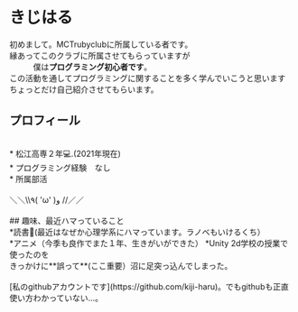 # きじはる<br>
初めまして。MCTrubyclubに所属している者です。<br>
縁あってこのクラブに所属させてもらっていますが<br>
　　　僕は**プログラミング初心者です**。<br>
この活動を通してプログラミングに関することを多く学んでいこうと思います
<br>ちょっとだけ自己紹介させてもらいます。<br>
## プロフィール
<br>
* 松江高専２年💻.(2021年現在)<br>
* プログラミング経験　なし<br>
* 所属部活<br>
<br>＼＼\\٩( 'ω' )و //／／ <br><br>
## 趣味、最近ハマっていること<br>
*読書📕(最近はなぜか心理学系にハマっています。ラノベもいけるくち）<br>
*アニメ（今季も良作でまた１年、生きがいができた）
*Unity 2d学校の授業で使ったのを<br>きっかけに**誤って**(ここ重要）沼に足突っ込んでしまった。<br> <br>
[私のgithubアカウントです](https://github.com/kiji-haru)。でもgithubも正直使い方わかっていない…。
